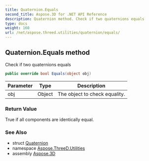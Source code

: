 ```yaml
---
title: Quaternion.Equals
second_title: Aspose.3D for .NET API Reference
description: Quaternion method. Check if two quaternions equals
type: docs
weight: 160
url: /net/aspose.threed.utilities/quaternion/equals/
---
```

## Quaternion.Equals method

Check if two quaternions equals

```csharp
public override bool Equals(object obj)
```

| Parameter | Type | Description |
| --- | --- | --- |
| obj | Object | The object to check equality. |

### Return Value

True if all components are identically equal.

### See Also

* struct [Quaternion](../)
* namespace [Aspose.ThreeD.Utilities](../../../aspose.threed.utilities/)
* assembly [Aspose.3D](../../../)


